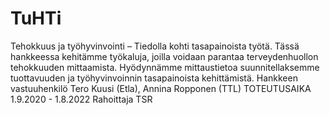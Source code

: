 # TuHTi
Tehokkuus ja työhyvinvointi – Tiedolla kohti tasapainoista työtä.
Tässä hankkeessa kehitämme työkaluja, joilla voidaan parantaa terveydenhuollon tehokkuuden mittaamista. Hyödynnämme mittaustietoa suunnitellaksemme tuottavuuden ja työhyvinvoinnin tasapainoista kehittämistä.
Hankkeen vastuuhenkilö Tero Kuusi (Etla), Annina Ropponen (TTL)
TOTEUTUSAIKA 1.9.2020 - 1.8.2022
Rahoittaja TSR
